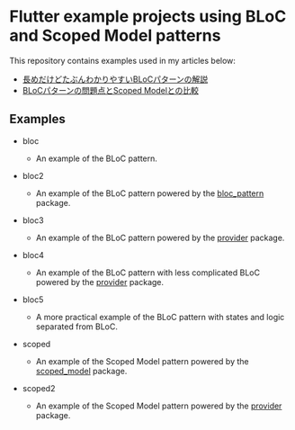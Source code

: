 # Flutter example projects using BLoC and Scoped Model patterns

This repository contains examples used in my articles below:

* [長めだけどたぶんわかりやすいBLoCパターンの解説](https://qiita.com/kabochapo/items/8738223894fb74f952d3)
* [BLoCパターンの問題点とScoped Modelとの比較](https://qiita.com/kabochapo/items/2b992cc00e9f464c1ea9)


## Examples

* bloc
  * An example of the BLoC pattern.

* bloc2
  * An example of the BLoC pattern powered by the [bloc_pattern](https://pub.dartlang.org/packages/bloc_provider) package.

* bloc3
  * An example of the BLoC pattern powered by the [provider](https://pub.dev/packages/provider) package.

* bloc4
  * An example of the BLoC pattern with less complicated BLoC powered by the [provider](https://pub.dev/packages/provider) package.

* bloc5
  * A more practical example of the BLoC pattern with states and logic separated from BLoC. 

* scoped
  * An example of the Scoped Model pattern powered by the [scoped_model](https://pub.dev/packages/scoped_model) package.

* scoped2
  * An example of the Scoped Model pattern powered by the [provider](https://pub.dev/packages/provider) package.
